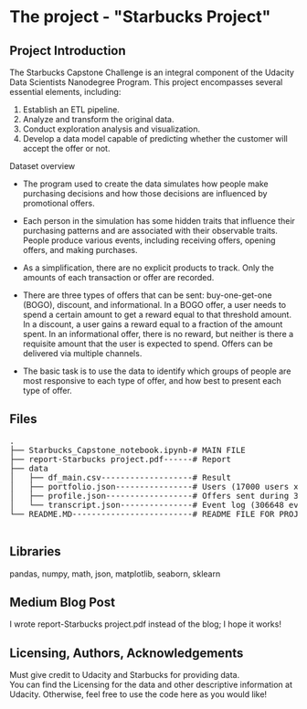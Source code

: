 # The project - "Starbucks Project"

<a id="intro"></a>

## Project Introduction

The Starbucks Capstone Challenge is an integral component of the Udacity Data Scientists Nanodegree Program. 
This project encompasses several essential elements, including:

1) Establish an ETL pipeline.
2) Analyze and transform the original data.
3) Conduct exploration analysis and visualization.
4) Develop a data model capable of predicting whether the customer will accept the offer or not.

Dataset overview
* The program used to create the data simulates how people make purchasing decisions and how those decisions
are influenced by promotional offers. 

* Each person in the simulation has some hidden traits that influence
their purchasing patterns and are associated with their observable traits. People produce various events,
including receiving offers, opening offers, and making purchases.

* As a simplification, there are no explicit products to track. Only the amounts of each transaction or offer are recorded.

* There are three types of offers that can be sent: buy-one-get-one (BOGO), discount, and informational. 
In a BOGO offer, a user needs to spend a certain amount to get a reward equal to that threshold amount. 
In a discount, a user gains a reward equal to a fraction of the amount spent. In an informational offer, there is no reward,
 but neither is there a requisite amount that the user is expected to spend. Offers can be delivered via multiple channels.

* The basic task is to use the data to identify which groups of people are most responsive to each type of offer,
and how best to present each type of offer.


## Files

<pre>
.
├── Starbucks_Capstone_notebook.ipynb-# MAIN FILE 
├── report-Starbucks project.pdf------# Report
├── data
│	├── df_main.csv-------------------# Result  
│	├── portfolio.json----------------# Users (17000 users x 5 fields)
│	├── profile.json------------------# Offers sent during 30-day period 
│	└── transcript.json---------------# Event log (306648 events x 4 fields)
└── README.MD-------------------------# README FILE FOR PROJECT

</pre>
<a id="sw_lib"></a>

## Libraries

pandas, numpy, math, json, matplotlib, seaborn, sklearn

## Medium Blog Post
I wrote report-Starbucks project.pdf instead of the blog; I hope it works!

## Licensing, Authors, Acknowledgements

Must give credit to Udacity and Starbucks for providing data.  
You can find the Licensing for the data and other descriptive information at Udacity.
Otherwise, feel free to use the code here as you would like! 
 

